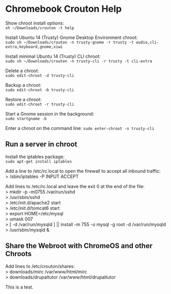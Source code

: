 Chromebook Crouton Help
=======================
Show chroot install options:	
`sh ~/Downloads/crouton -t help`

Install Ubuntu 14 (Trusty) Gnome Desktop Environment chroot:	
`sudo sh ~/Downloads/crouton -n trusty-gnome -r trusty -t audio,cli-extra,keyboard,gnome,xiwi` 

Install minimal Ubuntu 14 (Trusty) CLI chroot:	
`sudo sh ~/Downloads/crouton -n trusty-cli -r trusty -t cli-extra`

Delete a chroot: 	
`sudo edit-chroot -d trusty-cli`

Backup a chroot:	
`sudo edit-chroot -b trusty-cli` 

Restore a chroot:	
`sudo edit-chroot -r trusty-cli`

Start a Gnome session in the background:	
`sudo startgnome -b`

Enter a chroot on the command line:	
`sudo enter-chroot -n trusty-cli`

Run a server in chroot
---
Install the iptables package:  
`sudo apt-get install iptables`

Add a line to /etc/rc.local to open the firewall to accept all inbound traffic:  
	> /sbin/iptables -P INPUT ACCEPT

Add lines to /etc/rc.local and leave the exit 0 at the end of the file:  
	> mkdir -p -m0755 /var/run/sshd  
	> /usr/sbin/sshd  
	> /etc/init.d/apache2 start  
	> /etc/init.d/tomcat6 start  
	> export HOME=/etc/mysql  
	> umask 007  
	> [ -d /var/run/mysqld ] || install -m 755 -o mysql -g root -d /var/run/mysqld  
	> /usr/sbin/mysqld &  
  
Share the Webroot with ChromeOS and other Chroots  
---  
Add lines to /etc/crouton/shares:  
	> downloads/mirc /var/www/html/mirc  
	> downloads/drupaltutor /var/www/html/drupaltutor  
  
This is a test.


  

